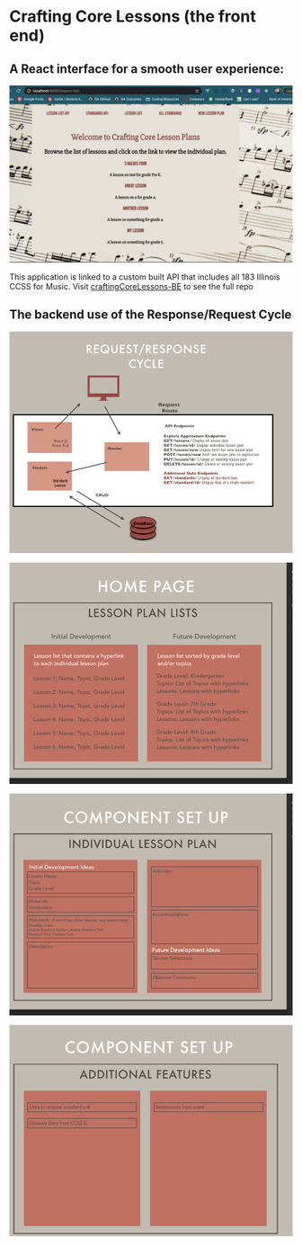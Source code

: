 # Crafting Core Lessons (the front end)

## A React interface for a smooth user experience:

![Styled Landing Page](public/images/Styled-lesson-list.png) 

This application is linked to a custom built API that includes all 183 Illinois CCSS for Music. 
Visit [craftingCoreLessons-BE](https://github.com/spianoDev/craftingCoreLessons-BE) to see the full repo

## The backend use of the Response/Request Cycle
![Response/Request Cycle](public/images/lesson-request:response-cycle.png)


![Component Layout](public/images/Opening-Page.png)


![Individual Lesson Layout](public/images/Component-Plan-Lessons.png)


![Additional Features](public/images/additional-features.png)

